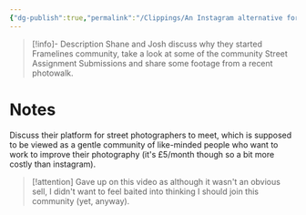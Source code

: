 ```yaml
---
{"dg-publish":true,"permalink":"/Clippings/An Instagram alternative for Street Photographers/","title":"An Instagram alternative for Street Photographers?","tags":["youtube","videos"],"noteIcon":5,"created":"2024-11-21T13:54:03.571+09:00"}
---
```


>[!info]- Description
>Shane and Josh discuss why they started Framelines community, take a look at some of the community Street Assignment Submissions and share some footage from a recent photowalk.

# Notes

Discuss their platform for street photographers to meet, which is supposed to be viewed as a gentle community of like-minded people who want to work to improve their photography (it's £5/month though so a bit more costly than instagram).

>[!attention]
>Gave up on this video as although it wasn't an obvious sell, I didn't want to feel baited into thinking I should join this community (yet, anyway).